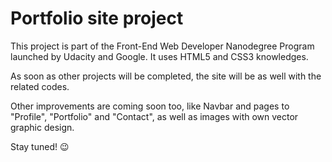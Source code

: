 # Portfolio site project

This project is part of the Front-End Web Developer Nanodegree Program launched by Udacity and Google. It uses HTML5 and CSS3 knowledges.

As soon as other projects will be completed, the site will be as well with the related codes.

Other improvements are coming soon too, like Navbar and pages to "Profile", "Portfolio" and "Contact", as well as images with own vector graphic design.

Stay tuned! :wink:
